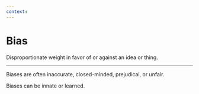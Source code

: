 ```yaml
---
context:
---
```


# Bias

Disproportionate weight in favor of or against an idea or thing.

---

Biases are often inaccurate, closed-minded, prejudical, or unfair.

Biases can be innate or learned.
